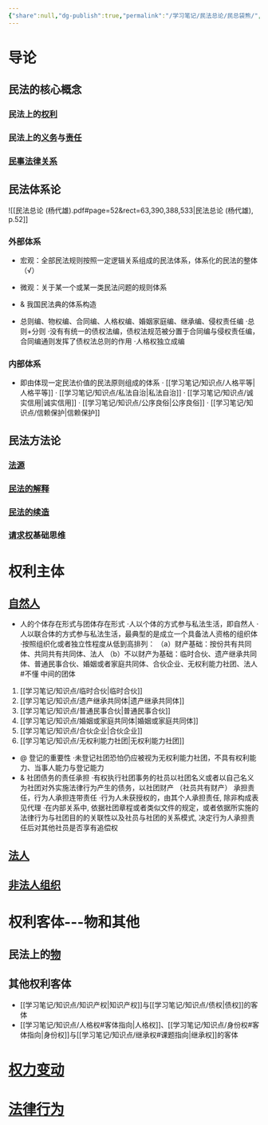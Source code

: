 ```yaml
---
{"share":null,"dg-publish":true,"permalink":"/学习笔记/民法总论/民总袋熊/","dgPassFrontmatter":true,"noteIcon":""}
---
```



# 导论
## 民法的核心概念
### 民法上的[权利](/学习笔记/知识点/权利)

### 民法上的[义务](/学习笔记/知识点/义务)与[责任](/学习笔记/知识点/责任)

### [民事法律关系](/学习笔记/知识点/民事法律关系)
## 民法体系论
![[民法总论 (杨代雄).pdf#page=52&rect=63,390,388,533|民法总论 (杨代雄), p.52]]
### 外部体系
- 宏观：全部民法规则按照一定逻辑关系组成的民法体系，体系化的民法的整体（√）
- 微观：关于某一个或某一类民法问题的规则体系

- & 我国民法典的体系构造
- 总则编、物权编、合同编、人格权编、婚姻家庭编、继承编、侵权责任编
·总则+分则
·没有有统一的债权法编，债权法规范被分置于合同编与侵权责任编，合同编通则发挥了债权法总则的作用
·人格权独立成编

### 内部体系
- 即由体现一定民法价值的民法原则组成的体系
· [[学习笔记/知识点/人格平等\|人格平等]]
· [[学习笔记/知识点/私法自治\|私法自治]]
· [[学习笔记/知识点/诚实信用\|诚实信用]]
· [[学习笔记/知识点/公序良俗\|公序良俗]]
· [[学习笔记/知识点/信赖保护\|信赖保护]]
## 民法方法论
### [法源](/学习笔记/知识点/法源)
### [民法的解释](/学习笔记/知识点/民法的解释)
### [民法的续造](/学习笔记/知识点/民法的续造)
### [请求权](/学习笔记/知识点/请求权)基础思维
# 权利主体
## [自然人](/学习笔记/知识点/自然人)
- 人的个体存在形式与团体存在形式
·人以个体的方式参与私法生活，即自然人
·人以联合体的方式参与私法生活，最典型的是成立一个具备法人资格的组织体
·按照组织化或者独立性程度从低到高排列：
（a）财产基础：按份共有共同体、共同共有共同体、法人
（b）不以财产为基础：临时合伙、遗产继承共同体、普通民事合伙、婚姻或者家庭共同体、合伙企业、无权利能力社团、法人 #不懂
中间的团体
1. [[学习笔记/知识点/临时合伙\|临时合伙]]
2. [[学习笔记/知识点/遗产继承共同体\|遗产继承共同体]]
3. [[学习笔记/知识点/普通民事合伙\|普通民事合伙]]
4. [[学习笔记/知识点/婚姻或家庭共同体\|婚姻或家庭共同体]]
5. [[学习笔记/知识点/合伙企业\|合伙企业]]
6. [[学习笔记/知识点/无权利能力社团\|无权利能力社团]]
- @ 登记的重要性
·未登记社团恐怕仍应被视为无权利能力社团，不具有权利能力、当事人能力与登记能力
- & 社团债务的责任承担
·有权执行社团事务的社员以社团名义或者以自己名义为社团对外实施法律行为产生的债务，以社团财产 （社员共有财产） 承担责任，行为人承担连带责任
·行为人未获授权的，由其个人承担责任, 除非构成表见代理
·在内部关系中, 依据社团章程或者类似文件的规定，或者依据所实施的法律行为与社团目的的关联性以及社员与社团的关系模式, 决定行为人承担责任后对其他社员是否享有追偿权
## [法人](/学习笔记/知识点/法人)
## [非法人组织](/学习笔记/知识点/非法人组织)

# 权利客体---物和其他
## 民法上的[物](/学习笔记/知识点/物)

## 其他权利客体
- [[学习笔记/知识点/知识产权\|知识产权]]与[[学习笔记/知识点/债权\|债权]]的客体 
- [[学习笔记/知识点/人格权#客体指向\|人格权]]、[[学习笔记/知识点/身份权#客体指向\|身份权]]与[[学习笔记/知识点/继承权#课题指向\|继承权]]的客体
# [权力变动](/学习笔记/知识点/权力变动)
# [法律行为](/学习笔记/知识点/法律行为)
